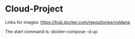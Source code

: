 # Cloud-Project

Links for images:
https://hub.docker.com/repositories/voldana

The start command is: docker-compose  -d up
